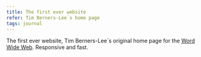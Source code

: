 ```yaml
---
title: The first ever website
refer: Tim Berners-Lee´s home page
tags: journal
---
```

The first ever website, Tim Berners-Lee´s original home page for the [Word Wide Web](http://info.cern.ch/hypertext/WWW/TheProject.html). Responsive and fast.